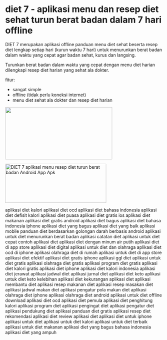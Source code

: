 # diet 7 - aplikasi menu dan resep diet sehat turun berat badan dalam 7 hari offline

DIET 7 merupakan aplikasi offline panduan menu diet sehat beserta resep diet lengkap setiap hari (kurun waktu 7 hari) untuk menurunkan berat badan dalam waktu yang cepat agar badan sehat, kurus dan langsing.

Turunkan berat badan dalam waktu yang cepat dengan menu diet harian dilengkapi resep diet harian yang sehat ala dokter.

fitur:

- sangat simple
- offline (tidak perlu koneksi internet)
- menu diet sehat ala dokter dan resep diet harian

<img src="https://i.ibb.co/gZVBZQY/aplikasi-menu-diet-resep-diet-turun-berat-badan.png" width="342" height="167"/>
 
<a href="https://play.google.com/store/apps/details?id=resep.menudiet.turunberatbadan" target="_blank"><img alt="DIET 7 aplikasi menu resep diet turun berat badan Android App Apk" src="https://i.ibb.co/nnQBHcj/google-play-badge.png" width="323" height="125"></a>

aplikasi diet kalori
aplikasi diet ocd
aplikasi diet bahasa indonesia
aplikasi diet defisit kalori
aplikasi diet puasa
aplikasi diet gratis ios
aplikasi diet makanan
aplikasi diet gratis android
aplikasi diet bagus
aplikasi diet bahasa indonesia iphone
aplikasi diet yang bagus
aplikasi diet yang baik
aplikasi mobile panduan diet berdasarkan golongan darah berbasis android
aplikasi untuk diet menurunkan berat badan
aplikasi catatan diet
aplikasi untuk diet cepat
contoh aplikasi diet
aplikasi diet dengan minum air putih
aplikasi diet di app store
aplikasi diet digital
aplikasi untuk diet dan olahraga
aplikasi diet ocd di iphone
aplikasi olahraga diet di rumah
aplikasi untuk diet di app store
aplikasi diet efektif
aplikasi diet gratis iphone
aplikasi ggl diet
aplikasi untuk diet gratis
aplikasi olahraga diet gratis
aplikasi program diet gratis
aplikasi diet kalori gratis
aplikasi diet iphone
aplikasi diet kalori indonesia
aplikasi diet jerawat
aplikasi jadwal diet
aplikasi jurnal diet
aplikasi diet keto
aplikasi untuk diet keto
kelebihan aplikasi diet
kekurangan aplikasi diet
aplikasi membantu diet
aplikasi resep makanan diet
aplikasi resep masakan diet
aplikasi jadwal makan diet
aplikasi pengatur pola makan diet
aplikasi olahraga diet iphone
aplikasi olahraga diet android
aplikasi untuk diet offline
download aplikasi diet ocd
aplikasi diet pemula
aplikasi diet penghitung kalori
aplikasi program diet
aplikasi pengingat diet
aplikasi pengatur diet
aplikasi pendukung diet
aplikasi panduan diet gratis
aplikasi resep diet
rekomendasi aplikasi diet
review aplikasi diet
aplikasi diet untuk iphone
aplikasi untuk diet
aplikasi untuk diet kalori
aplikasi untuk diet terbaik
aplikasi untuk diet makanan
aplikasi diet yang bagus bahasa indonesia
aplikasi diet yang ampuh
